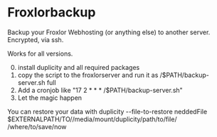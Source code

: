 Froxlorbackup
=============

Backup your Froxlor Webhosting (or anything else) to another server. Encrypted, via ssh.

Works for all versions.

0. install duplicity and all required packages
1. copy the script to the froxlorserver and run it as /$PATH/backup-server.sh full
2. Add a cronjob like "17 2 * * * /$PATH/backup-server.sh"
3. Let the magic happen

You can restore your data with
duplicity --file-to-restore neddedFile $EXTERNALPATH/TO//media/mount/duplicity/path/to/file/ /where/to/save/now
